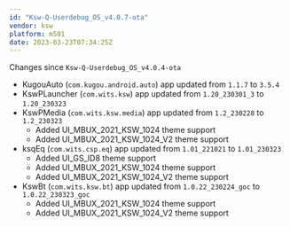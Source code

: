 ```yaml
---
id: "Ksw-Q-Userdebug_OS_v4.0.7-ota"
vendor: ksw
platform: m501
date: 2023-03-23T07:34:25Z
---
```

Changes since `Ksw-Q-Userdebug_OS_v4.0.4-ota`
- KugouAuto (`com.kugou.android.auto`) app updated from `1.1.7` to `3.5.4`
- KswPLauncher (`com.wits.ksw`) app updated from `1.20_230301_3` to `1.20_230323`
- KswPMedia (`com.wits.ksw.media`) app updated from `1.2_230228` to `1.2_230323`
    - Added UI_MBUX_2021_KSW_1024 theme support
    - Added UI_MBUX_2021_KSW_1024_V2 theme support
- ksqEq (`com.wits.csp.eq`) app updated from `1.01_221021` to `1.01_230323`
    - Added UI_GS_ID8 theme support
    - Added UI_MBUX_2021_KSW_1024 theme support
    - Added UI_MBUX_2021_KSW_1024_V2 theme support
- KswBt (`com.wits.ksw.bt`) app updated from `1.0.22_230224_goc` to `1.0.22_230323_goc`
    - Added UI_MBUX_2021_KSW_1024 theme support
    - Added UI_MBUX_2021_KSW_1024_V2 theme support
